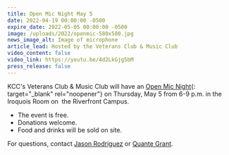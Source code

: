 ```yaml
---
title: Open Mic Night May 5
date: 2022-04-19 00:00:00 -0500
expire_date: 2022-05-05 00:00:00 -0500
image: /uploads/2022/openmic-580x580.jpg
news_image_alt: Image of microphone
article_lead: Hosted by the Veterans Club & Music Club
video_content: false
video_link: https://youtu.be/4d2LkGjg5bM
press_release: false
---
```

KCC's Veterans Club & Music Club will have an [Open Mic Night](/uploads/2022/open-mic-flyer.png){: target="_blank" rel="noopener"} on Thursday, May 5 from 6-9 p.m. in the Iroquois Room on &nbsp;the Riverfront Campus.

* The event is free.
* Donations welcome.
* Food and drinks will be sold on site.

For questions, contact [Jason Rodriguez](mailto:jrodriguez@kcc.edu) or [Quante Grant](mailto:qgrant@student.kcc.edu).

